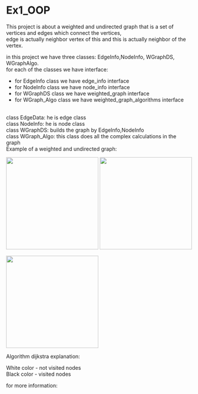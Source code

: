 # Ex1_OOP

This project is about a weighted and undirected graph that is a set of vertices and edges which connect the vertices, 
<br>
edge is actually neighbor vertex of this and this is actually neighbor of the vertex.

in this project we have three classes: EdgeInfo,NodeInfo, WGraphDS, WGraphAlgo.
<br>
for each of the classes we have interface:
- for EdgeInfo class we have edge_info interface
- for NodeInfo class we have node_info interface
- for WGraphDS class we have weighted_graph interface
- for WGraph_Algo class we have weighted_graph_algorithms interface
<br>
class EdgeData: he is edge class
<br>
class NodeInfo: he is node class
<br>
class WGraphDS: builds the graph by EdgeInfo,NodeInfo
<br>
class WGraph_Algo: this class does all the complex calculations in the graph
<br>
Example of a weighted and undirected graph:

<img src="https://github.com/snir1551/Ex1_OOP/blob/master/pictures/graph1.png"  width="250"> <img src="https://github.com/snir1551/Ex1_OOP/blob/master/pictures/graph2.png"  width="250">

<img src="https://github.com/snir1551/Ex1_OOP/blob/master/pictures/graph3.png"  width="250">



Algorithm dijkstra explanation:


White color - not visited nodes<br>
Black color - visited nodes<br>

for more information: 

